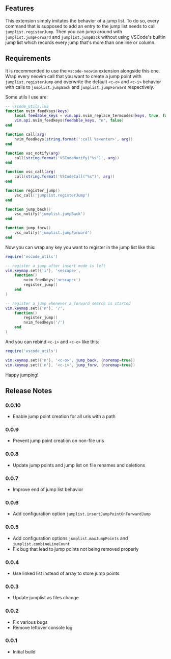 ## Features

This extension simply imitates the behavior of a jump list. To do so, every command that
is supposed to add an entry to the jump list needs to call `jumplist.registerJump`. Then
you can jump around with `jumplist.jumpForward` and `jumplist.jumpBack` without using
VSCode's builtin jump list which records every jump that's more than one line or column.

## Requirements

It is recommended to use the `vscode-neovim` extension alongside this one. Wrap every
neovim call that you want to create a jump point with `jumplist.registerJump` and
overwrite the default `<c-o>` and `<c-i>` behavior with calls to `jumplist.jumpBack` and
`jumplist.jumpForward` respectively.

Some utils I use are:
```lua
-- vscode_utils.lua
function nvim_feedkeys(keys)
    local feedable_keys = vim.api.nvim_replace_termcodes(keys, true, false, true)
    vim.api.nvim_feedkeys(feedable_keys, "n", false)
end

function call(arg)
    nvim_feedkeys(string.format(':call %s<enter>', arg))
end

function vsc_notify(arg)
    call(string.format('VSCodeNotify("%s")', arg))
end

function vsc_call(arg)
    call(string.format('VSCodeCall("%s")', arg))
end

function register_jump()
    vsc_call('jumplist.registerJump')
end

function jump_back()
    vsc_notify('jumplist.jumpBack')
end

function jump_forw()
    vsc_notify('jumplist.jumpForward')
end
```

Now you can wrap any key you want to register in the jump list like this:
```lua
require('vscode_utils')

-- register a jump after insert mode is left
vim.keymap.set({'i'}, '<escape>',
    function()
        nvim_feedkeys('<escape>')
        register_jump()
    end
)

-- register a jump whenever a forward search is started
vim.keymap.set({'n'}, '/',
    function()
        register_jump()
        nvim_feedkeys('/')
    end
)
```

And you can rebind `<c-i>` and `<c-o>` like this:
```lua
require('vscode_utils')

vim.keymap.set({'n'}, '<c-o>', jump_back, {noremap=true})
vim.keymap.set({'n'}, '<c-i>', jump_forw, {noremap=true})
```

Happy jumping!

## Release Notes

### 0.0.10

- Enable jump point creation for all uris with a path

### 0.0.9

- Prevent jump point creation on non-file uris

### 0.0.8

- Update jump points and jump list on file renames and deletions

### 0.0.7

- Improve end of jump list behavior

### 0.0.6

- Add configuration option `jumplist.insertJumpPointOnForwardJump`

### 0.0.5

- Add configuration options `jumplist.maxJumpPoints` and `jumplist.combineLineCount`
- Fix bug that lead to jump points not being removed properly


### 0.0.4

- Use linked list instead of array to store jump points

### 0.0.3

- Update jumplist as files change

### 0.0.2

- Fix various bugs
- Remove leftover console log

### 0.0.1

- Initial build
